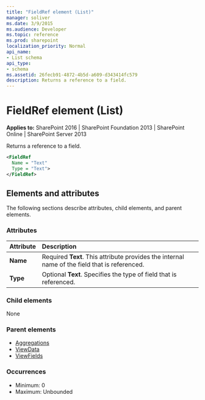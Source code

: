 ```yaml
---
title: "FieldRef element (List)"
manager: soliver
ms.date: 3/9/2015
ms.audience: Developer
ms.topic: reference
ms.prod: sharepoint
localization_priority: Normal
api_name:
- List schema
api_type:
- schema
ms.assetid: 26fecb91-4872-4b5d-a609-d343414fc579
description: Returns a reference to a field. 
---
```


# FieldRef element (List)

**Applies to:** SharePoint 2016 | SharePoint Foundation 2013 | SharePoint Online | SharePoint Server 2013
  
Returns a reference to a field. 
  
```XML
<FieldRef
  Name = "Text"
  Type = "Text">
</FieldRef>
```

## Elements and attributes

The following sections describe attributes, child elements, and parent elements.

### Attributes

|**Attribute**|**Description**|
|:-----|:-----|
|**Name** <br/> |Required **Text**. This attribute provides the internal name of the field that is referenced.  <br/> |
|**Type** <br/> |Optional **Text**. Specifies the type of field that is referenced.  <br/> |
   
### Child elements

None
   
### Parent elements

- [Aggregations](aggregations-element-list.md)
- [ViewData](viewdata-element-list.md)
- [ViewFields](viewfields-element-list.md)
   
### Occurrences

- Minimum: 0
- Maximum: Unbounded  

<br/> 
   

